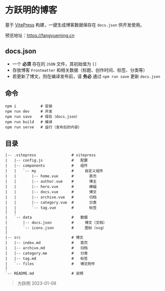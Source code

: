 # 方跃明的博客

基于 [VitePress] 构建，一键生成博客数据保存在 `docs.json` 供开发使用。

预览地址：<https://fangyueming.cn>

## docs.json

- 一个 **必须** 存在的 `JSON` 文件，其初始值为 `[]`
- 存放博客 `Frontmatter` 和相关数据（标题、创作时间、标签、分类等）
- 若更新了博文，则在编译发布前，请 **务必** 通过 `npm run save` 更新 `docs.json`

## 命令

```shell
npm i           # 安装
npm run dev     # 开发
npm run save    # 保存（docs.json）
npm run build   # 编译
npm run serve   # 运行（发布后的内容）
```

## 目录

```
|-- .vitepress                # vitepress
|   |-- config.js             #   配置
|   |-- components            #   组件
|   |   `-- my                #     自定义组件
|   |       |-- home.vue      #       首页
|   |       |-- author.vue    #       博主
|   |       |-- hero.vue      #       横幅
|   |       |-- docs.vue      #       博文
|   |       |-- archive.vue   #       归档
|   |       |-- category.vue  #       分类
|   |       `-- tag.vue       #       标签
|   |
|   `-- data                  #   数据
|       |-- docs.json         #     博文（文档）
|       `-- icons.json        #     图标（svg）
|
|-- src                       # 博文
|   |-- index.md              #   首页
|   |-- archive.md            #   归档
|   |-- category.me           #   分类
|   |-- tag.md                #   标签
|   `-- files                 #   博文附件
|
`-- README.md                 # 说明
```

> 方跃明
> 2023-01-09

[VitePress]: https://vitepress.vuejs.org/